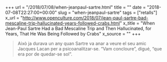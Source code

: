 +++
url = "/2018/07/08/when-jeanpaul-sartre.html"
title = ""
date = "2018-07-08T22:27:00+00:00"
slug = "when-jeanpaul-sartre"
tags = ["retalls"]
x_url = "http://www.openculture.com/2018/07/jean-paul-sartre-bad-mescaline-trip-hallucinated-years-followed-crabs.html"
x_title = "When Jean-Paul Sartre Had a Bad Mescaline Trip and Then Hallucinated, for Years, That He Was Being Followed by Crabs"
x_source = ""
+++


> Això ja durava un any quan Sartre va anar a veure el seu amic Jacques Lacan per a psicoanalitzar-se. “Vam concloure”, digué, “que era por de quedar-se sol”.

